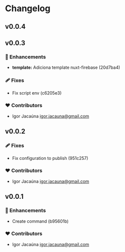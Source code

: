 # Changelog


## v0.0.4

## v0.0.3


### 🚀 Enhancements

  - **template:** Adiciona template nuxt-firebase (20d7ba4)

### 🩹 Fixes

  - Fix script env (c6205e3)

### ❤️  Contributors

- Igor Jacaúna <igor.jacauna@gmail.com>

## v0.0.2


### 🩹 Fixes

  - Fix configuration to publish (951c257)

### ❤️  Contributors

- Igor Jacaúna <igor.jacauna@gmail.com>

## v0.0.1


### 🚀 Enhancements

  - Create command (b95601b)

### ❤️  Contributors

- Igor Jacaúna <igor.jacauna@gmail.com>

